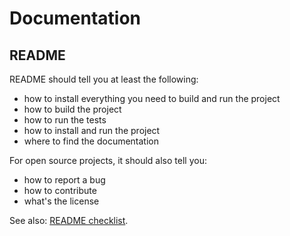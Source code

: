 # Documentation

## README

README should tell you at least the following:

* how to install everything you need to build and run the project
* how to build the project
* how to run the tests
* how to install and run the project
* where to find the documentation

For open source projects, it should also tell you:

* how to report a bug
* how to contribute
* what's the license

See also: [README checklist](https://github.com/ddbeck/readme-checklist/blob/master/checklist.md).

